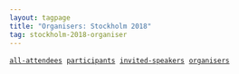 ```yaml
---
layout: tagpage
title: "Organisers: Stockholm 2018"
tag: stockholm-2018-organiser
---
```

<a href="/tag/stockholm-2018"><code><nobr>all-attendees</nobr></code></a>&nbsp;
<a href="/tag/stockholm-2018-participant"><code><nobr>participants</nobr></code></a>&nbsp;
<a href="/tag/stockholm-2018-speaker"><code><nobr>invited-speakers</nobr></code></a>&nbsp;
<a href="/tag/stockholm-2018-organiser"><code><nobr>organisers</nobr></code></a>